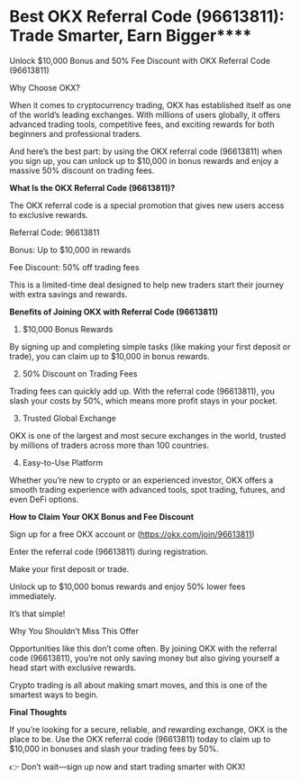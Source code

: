 # Best OKX Referral Code (96613811): Trade Smarter, Earn Bigger****

Unlock $10,000 Bonus and 50% Fee Discount with OKX Referral Code (96613811)

Why Choose OKX?

When it comes to cryptocurrency trading, OKX has established itself as one of the world’s leading exchanges. With millions of users globally, it offers advanced trading tools, competitive fees, and exciting rewards for both beginners and professional traders.

And here’s the best part: by using the OKX referral code (96613811) when you sign up, you can unlock up to $10,000 in bonus rewards and enjoy a massive 50% discount on trading fees.

**What Is the OKX Referral Code (96613811)?**

The OKX referral code is a special promotion that gives new users access to exclusive rewards.

Referral Code: 96613811

Bonus: Up to $10,000 in rewards

Fee Discount: 50% off trading fees

This is a limited-time deal designed to help new traders start their journey with extra savings and rewards.

**Benefits of Joining OKX with Referral Code (96613811)**

1. $10,000 Bonus Rewards

By signing up and completing simple tasks (like making your first deposit or trade), you can claim up to $10,000 in bonus rewards.

2. 50% Discount on Trading Fees

Trading fees can quickly add up. With the referral code (96613811), you slash your costs by 50%, which means more profit stays in your pocket.

3. Trusted Global Exchange

OKX is one of the largest and most secure exchanges in the world, trusted by millions of traders across more than 100 countries.

4. Easy-to-Use Platform

Whether you’re new to crypto or an experienced investor, OKX offers a smooth trading experience with advanced tools, spot trading, futures, and even DeFi options.

**How to Claim Your OKX Bonus and Fee Discount**

Sign up for a free OKX account or (https://okx.com/join/96613811)

Enter the referral code (96613811) during registration.

Make your first deposit or trade.

Unlock up to $10,000 bonus rewards and enjoy 50% lower fees immediately.

It’s that simple!

Why You Shouldn’t Miss This Offer

Opportunities like this don’t come often. By joining OKX with the referral code (96613811), you’re not only saving money but also giving yourself a head start with exclusive rewards.

Crypto trading is all about making smart moves, and this is one of the smartest ways to begin.

**Final Thoughts**

If you’re looking for a secure, reliable, and rewarding exchange, OKX is the place to be. Use the OKX referral code (96613811) today to claim up to $10,000 in bonuses and slash your trading fees by 50%.

👉 Don’t wait—sign up now and start trading smarter with OKX!
